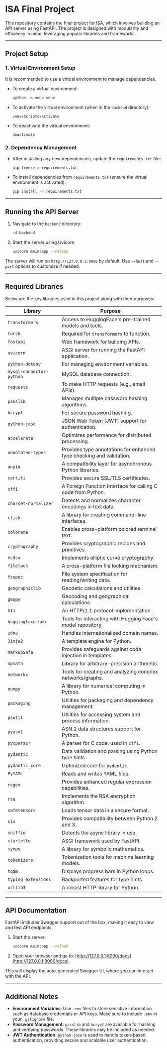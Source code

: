 
# ISA Final Project

This repository contains the final project for ISA, which involves building an API server using FastAPI. The project is designed with modularity and efficiency in mind, leveraging popular libraries and frameworks.

---

## Project Setup

### 1. Virtual Environment Setup
It is recommended to use a virtual environment to manage dependencies.

- To create a virtual environment:
  ```bash
  python -m venv venv
  ```
- To activate the virtual environment (when in the `backend` directory):
  ```bash
  venv\Scripts\activate
  ```
- To deactivate the virtual environment:
  ```bash
  deactivate
  ```

### 2. Dependency Management
- After installing any new dependencies, update the `requirements.txt` file:
  ```bash
  pip freeze > requirements.txt
  ```
- To install dependencies from `requirements.txt` (ensure the virtual environment is activated):
  ```bash
  pip install -r requirements.txt
  ```

---

## Running the API Server

1. Navigate to the `backend` directory:
   ```bash
   cd backend
   ```
2. Start the server using Uvicorn:
   ```bash
   uvicorn main:app --reload
   ```

The server will run on `http://127.0.0.1:8000` by default. Use `--host` and `--port` options to customize if needed.

---

## Required Libraries

Below are the key libraries used in this project along with their purposes:

| Library                  | Purpose                                                |
|--------------------------|--------------------------------------------------------|
| `transformers`           | Access to HuggingFace's pre-trained models and tools.  |
| `torch`                  | Required for `transformers` to function.               |
| `fastapi`                | Web framework for building APIs.                       |
| `uvicorn`                | ASGI server for running the FastAPI application.       |
| `python-dotenv`          | For managing environment variables.                    |
| `mysql-connector-python` | MySQL database connection.                             |
| `requests`               | To make HTTP requests (e.g., email APIs).              |
| `passlib`                | Manages multiple password hashing algorithms.          |
| `bcrypt`                 | For secure password hashing.                           |
| `python-jose`            | JSON Web Token (JWT) support for authentication.       |
| `accelerate`             | Optimizes performance for distributed processing.      |
| `annotated-types`        | Provides type annotations for enhanced type checking and validation.                        |
| `anyio`                  | A compatibility layer for asynchronous Python libraries.                                    |
| `certifi`                | Provides secure SSL/TLS certificates.                                                       |
| `cffi`                   | A Foreign Function Interface for calling C code from Python.                                |
| `charset-normalizer`     | Detects and normalizes character encodings in text data.                                    |
| `click`                  | A library for creating command-line interfaces.                                             |
| `colorama`               | Enables cross-platform colored terminal text.                                               |
| `cryptography`           | Provides cryptographic recipes and primitives.                                              |
| `ecdsa`                  | Implements elliptic curve cryptography.                                                     |
| `filelock`               | A cross-platform file locking mechanism.                                                    |
| `fsspec`                 | File system specification for reading/writing data.                                         |
| `geographiclib`          | Geodetic calculations and utilities.                                                        |
| `geopy`                  | Geocoding and geographical calculations.                                                    |
| `h11`                    | An HTTP/1.1 protocol implementation.                                                        |
| `huggingface-hub`        | Tools for interacting with Hugging Face's model repository.                                 |
| `idna`                   | Handles internationalized domain names.                                                     |
| `Jinja2`                 | A template engine for Python.                                                               |
| `MarkupSafe`             | Provides safeguards against code injection in templates.                                     |
| `mpmath`                 | Library for arbitrary-precision arithmetic.                                                 |
| `networkx`               | Tools for creating and analyzing complex networks/graphs.                                    |
| `numpy`                  | A library for numerical computing in Python.                                                |
| `packaging`              | Utilities for packaging and dependency management.                                           |
| `psutil`                 | Utilities for accessing system and process information.                                      |
| `pyasn1`                 | ASN.1 data structures support for Python.                                                   |
| `pycparser`              | A parser for C code, used in `cffi`.                                                        |
| `pydantic`               | Data validation and parsing using Python type hints.                                        |
| `pydantic_core`          | Optimized core for `pydantic`.                                                              |
| `PyYAML`                 | Reads and writes YAML files.                                                                |
| `regex`                  | Provides enhanced regular expression capabilities.                                          |
| `rsa`                    | Implements the RSA encryption algorithm.                                                    |
| `safetensors`            | Loads tensor data in a secure format.                                                       |
| `six`                    | Provides compatibility between Python 2 and 3.                                              |
| `sniffio`                | Detects the async library in use.                                                           |
| `starlette`              | ASGI framework used by FastAPI.                                                             |
| `sympy`                  | A library for symbolic mathematics.                                                         |
| `tokenizers`             | Tokenization tools for machine learning models.                                             |
| `tqdm`                   | Displays progress bars in Python loops.                                                     |
| `typing_extensions`      | Backported features for type hints.                                                         |
| `urllib3`                | A robust HTTP library for Python.                                                           |

---

## API Documentation

FastAPI includes Swagger support out of the box, making it easy to view and test API endpoints.

1. Start the server:
   ```bash
   uvicorn main:app --reload
   ```
2. Open your browser and go to:
   [http://127.0.0.1:8000/docs](http://127.0.0.1:8000/docs)

This will display the auto-generated Swagger UI, where you can interact with the API.

---

## Additional Notes

- **Environment Variables**: Use `.env` files to store sensitive information such as database credentials or API keys. Make sure to include `.env` in your `.gitignore` file.
- **Password Management**: `passlib` and `bcrypt` are available for hashing and verifying passwords. These libraries may be included as needed.
- **JWT Authentication**: `python-jose` is used to handle token-based authentication, providing secure and scalable user authentication.
